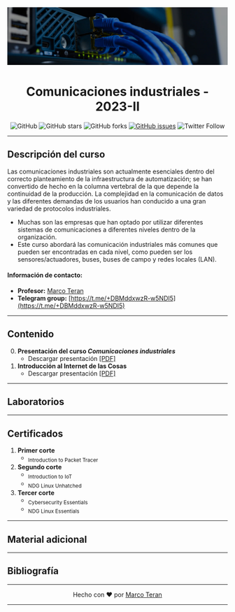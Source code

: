 [![banner](/_assets/pics/indcommbanner.jpg)](https://github.com/marcoteran/indcomm)
---
<div align="center">

# Comunicaciones industriales - 2023-II
![GitHub](https://img.shields.io/github/license/marcoteran/indcomm)
![GitHub stars](https://img.shields.io/github/stars/marcoteran/indcomm)
![GitHub forks](https://img.shields.io/github/forks/marcoteran/indcomm)
[![GitHub issues](https://img.shields.io/github/issues/marcoteran/indcomm?color=%23fa251e&logo=GitHub)](https://github.com/marcoteran/indcomm/issues)
![Twitter Follow](https://img.shields.io/twitter/follow/marcotulioteran?style=social)
</div>

---
## Descripción del curso
Las comunicaciones industriales son actualmente esenciales dentro del correcto planteamiento de la infraestructura de automatización; se han convertido de hecho en la columna vertebral de la que depende la continuidad de la producción.
La complejidad en la comunicación de datos y las diferentes demandas de los usuarios han conducido a una gran variedad de protocolos industriales.
- Muchas son las empresas que han optado por utilizar diferentes sistemas de comunicaciones a diferentes niveles dentro de la organización.
- Este curso abordará las comunicación industriales más comunes que	pueden ser encontradas en cada nivel, como pueden ser los sensores/actuadores, buses, buses de campo y redes locales (LAN).

#### Información de contacto:
* **Profesor:** [Marco Teran](https://marcoteran.github.io/)
* **Telegram group:** [https://t.me/+DBMddxwzR-w5NDI5](https://t.me/+DBMddxwzR-w5NDI5)
---

## Contenido
0. **Presentación del curso *Comunicaciones industriales***
	* Descargar presentación [[PDF]](https://github.com/marcoteran/indcomm/raw/master/lectures/00_indcomm_syllabus.pdf)
1. **Introducción al Internet de las Cosas**
	* Descargar presentación [[PDF]](https://github.com/marcoteran/indcomm/raw/master/lectures/01_indcomm_introduction.pdf)


---		
## Laboratorios


---
## Certificados
1. **Primer corte**
	* <sub>Introduction to Packet Tracer</sub>
2. **Segundo corte**
	* <sub>Introduction to IoT</sub>
	* <sub>NDG Linux Unhatched</sub>
3. **Tercer corte**
	* <sub>Cybersecurity Essentials</sub>
	* <sub>NDG Linux Essentials</sub>

---
## Material adicional


---
## Bibliografía

---

<div align="center">

Hecho con ❤️ por [Marco Teran](https://github.com/marcoteran)

</div>

---